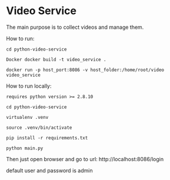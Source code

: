 Video Service
=============

The main purpose is to collect videos and manage them.

How to run:

```
cd python-video-service

Docker docker build -t video_service .

docker run -p host_port:8086 -v host_folder:/home/root/video video_service
```

How to run locally:

```
requires python version >= 2.8.10

cd python-video-service

virtualenv .venv

source .venv/bin/activate

pip install -r requirements.txt

python main.py
```

Then just open browser and go to url: http://localhost:8086/login

default user and password is admin